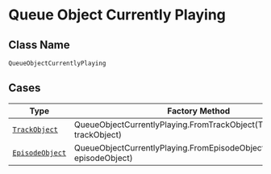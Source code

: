 
# Queue Object Currently Playing

## Class Name

`QueueObjectCurrentlyPlaying`

## Cases

| Type | Factory Method |
|  --- | --- |
| [`TrackObject`](../../../doc/models/track-object.md) | QueueObjectCurrentlyPlaying.FromTrackObject(TrackObject trackObject) |
| [`EpisodeObject`](../../../doc/models/episode-object.md) | QueueObjectCurrentlyPlaying.FromEpisodeObject(EpisodeObject episodeObject) |

